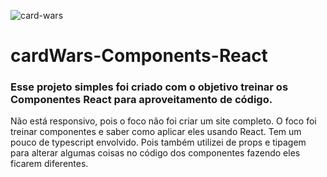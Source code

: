 ![card-wars](https://github.com/Pedro-Viictor/cardWars-Components-React/assets/107973648/eeb43f98-c91c-495c-bdd8-57a227e32137)


# cardWars-Components-React

### Esse projeto simples foi criado com o objetivo treinar os Componentes React para aproveitamento de código.

Não está responsivo, pois o foco não foi criar um site completo. O foco foi treinar componentes e saber como aplicar eles usando React.
Tem um pouco de typescript envolvido. Pois também utilizei de props e tipagem para alterar algumas coisas no código dos componentes fazendo eles ficarem diferentes.
